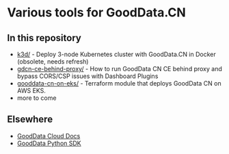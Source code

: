 # Various tools for GoodData.CN

## In this repository
* [k3d/](k3d/) - Deploy 3-node Kubernetes cluster with GoodData.CN in Docker
  (obsolete, needs refresh)
* [gdcn-ce-behind-proxy/](gdcn-ce-behind-proxy/) - How to run GoodData CN CE
  behind proxy and bypass CORS/CSP issues with Dashboard Plugins
* [gooddata-cn-on-eks/](gooddata-cn-on-eks) - Terraform module that deploys
  GoodData CN on AWS EKS.
* more to come

## Elsewhere
* [GoodData Cloud
  Docs](https://www.gooddata.com/developers/cloud-native/doc/cloud/)
* [GoodData Python SDK](https://www.gooddata.com/docs/python-sdk/dev/)
